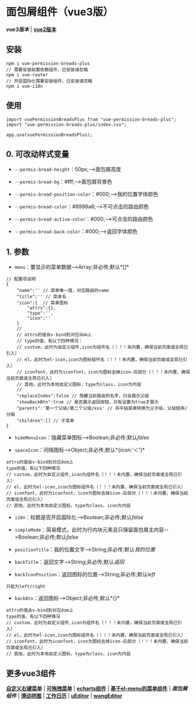 # 面包屑组件（vue3版）
***vue3版本*** | [**vue2版本**](https://github.com/QuietHear/vue-permission-breads '右键新窗口浏览')


## 安装
	npm i vue-permission-breads-plus
	// 需要安装前置依赖组件，已安装请忽略
	npm i vue-router
	// 开启国际化需要安装组件，已安装请忽略
	npm i vue-i18n

## 使用
	import vuePermissionBreadsPlus from "vue-permission-breads-plus";
	import "vue-permission-breads-plus/index.css";
	
	app.use(vuePermissionBreadsPlus);


## 0. 可改动样式变量
* `--permis-bread-height`：50px;-->面包屑高度

* `--permis-bread-bg`：#fff;-->面包屑背景色

* `--permis-bread-position-color`：#000;-->我的位置字体颜色

* `--permis-bread-color`：#8998a6;-->不可点击的路由颜色

* `--permis-bread-active-color`：#000;-->可点击的路由颜色

* `--permis-bread-back-color`：#000;-->返回字体颜色


## 1. 参数
* `menu`：要显示的菜单数据-->Array;非必传;默认*[]*
>
	// 配置项说明
	{
		"name":'' // 菜单唯一值，对应路由的name
		"title":'' // 菜单名
		"icon":{  // 菜单图标
			"attrs":{},
			"type":'',
			"icon":''
		}
		//
		// attrs的值会v-bind到对应dom上
		// type的值，有以下四种情况：
		// custom，此时为自定义组件,icon为组件名（！！！未内置，确保当前页面或全局已引入）
		// el，此时为el-icon,icon为图标组件名（！！！未内置，确保当前页面或全局已引入）
		// iconfont，此时为iconfont，icon为图标去掉icon-后部分（！！！未内置，确保当前页面或全局已引入）
		// 其他，此时为本地自定义图标，type为class，icon为内容
		//
		"replaceIndex":false // 隐藏当前路由的名字，只会展示父级
		"showBackBtn":true // 是否展示返回按钮，只有设置为true才展示
		"parents":'第一个父级/第二个父级/xxx' // 将平级菜单转换为父子级，父级链用/分隔
		"children":[] // 子菜单
	}
>

* `hideMenuIcon`：隐藏菜单图标-->Boolean;非必传;默认*false*

* `spaceIcon`：间隔图标-->Object;非必传;默认*{icon:'＜'}*
>
	attrs的值会v-bind到对应dom上
	type的值，有以下四种情况
	// custom，此时为自定义组件,icon为组件名（！！！未内置，确保当前页面或全局已引入）
	// el，此时为el-icon,icon为图标组件名（！！！未内置，确保当前页面或全局已引入）
	// iconfont，此时为iconfont，icon为图标去掉icon-后部分（！！！未内置，确保当前页面或全局已引入）
	// 其他，此时为本地自定义图标，type为class，icon为内容
>

* `i18n`：标题是否开启国际化-->Boolean;非必传;默认*false*

* `simpleMode`：简易模式，此时为行内块元素且只保留面包屑主内容-->Boolean;非必传;默认*false*

* `positionTitle`：我的位置文字-->String;非必传;默认*我的位置*

* `backTitle`：返回文字-->String;非必传;默认*返回*

* `backIconPosition`：返回图标的位置-->String;非必传;默认*left*
>
	只能为left/right
>

* `backBtn`：返回图标-->Object;非必传;默认*{}*
>
	attrs的值会v-bind到对应dom上
	type的值，有以下四种情况
	// custom，此时为自定义组件,icon为组件名（！！！未内置，确保当前页面或全局已引入）
	// el，此时为el-icon,icon为图标组件名（！！！未内置，确保当前页面或全局已引入）
	// iconfont，此时为iconfont，icon为图标去掉icon-后部分（！！！未内置，确保当前页面或全局已引入）
	// 其他，此时为本地自定义图标，type为class，icon为内容
>


## 更多vue3组件
[**自定义右键菜单**](https://github.com/QuietHear/vue-diy-rightmenu-plus '右键新窗口浏览') | [**可拖拽菜单**](https://github.com/QuietHear/vue-drag-menu-plus '右键新窗口浏览') | [**echarts组件**](https://github.com/QuietHear/vue-echarts-block-plus '右键新窗口浏览') | [**基于el-menu的菜单组件**](https://github.com/QuietHear/vue-ele-nav-plus '右键新窗口浏览') | ***面包屑组件*** | [**滑动拼图**](https://github.com/QuietHear/vue-puzzle-slider-plus '右键新窗口浏览') | [**工作日历**](https://github.com/QuietHear/vue-shop-calendar-plus '右键新窗口浏览') | [**uEditor**](https://github.com/QuietHear/vue-ueditor-block-plus '右键新窗口浏览') | [**wangEditor**](https://github.com/QuietHear/vue-wangEditor-block-plus '右键新窗口浏览')